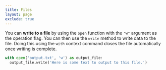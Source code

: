 ```yaml
---
title: Files
layout: page
exclude: true
---
```


You can **write to a file** by using the `open` function with the `"w"` argument as the operation flag. You can then use the `write` method to write data to the file. Doing this using the `with` context command closes the file automatically once writing is complete.
```python
with open('output.txt', 'w') as output_file:
  output_file.write('Here is some text to output to this file.')
```


<!--stackedit_data:
eyJoaXN0b3J5IjpbMTY3OTIxMTQyNSwxNjc5MjExNDI1XX0=
-->